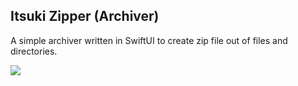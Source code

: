 ## Itsuki Zipper (Archiver)

A simple archiver written in SwiftUI to create zip file out of files and directories.

![](./ReadmeAssets/zip.gif)
